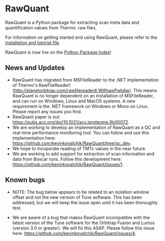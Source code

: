 # RawQuant

RawQuant is a Python package for extracting scan meta data and quantification values from Thermo .raw files.

For information on getting started and using RawQuant, please refer to the [installation and tutorial file](https://github.com/kevinkovalchik/RawQuant/blob/master/docs/RawQuant_Instructions_ver-Mar2018.md).

RawQuant is now live on the [Python Package Index](https://pypi.python.org/pypi/RawQuant)!

## News and Updates

 * RawQuant has migrated from MSFileReader to the .NET implementation of Thermo's RawFileReader! (http://planetorbitrap.com/rawfilereader#.WtfhwpPwbAw).
 This means RawQuant is no longer dependent on an installation of MSFileReader, and can run on Windows, Linux and MacOS systems. A new requirement is the .NET framework on Windows or Mono on Linux. Please report any issues you find.
 * RawQuant paper is out: https://pubs.acs.org/doi/10.1021/acs.jproteome.8b00072.
 * We are working to develop an implementation of RawQuant as a QC and real-time performance monitoring tool. You can follow and use this implementation here: https://github.com/kevinkovalchik/RawQuant/tree/qc_dev. 
 * We hope to incoporate reading of TMTc values in the near future.
 * We are working to add support for extraction of scan information and data from Boxcar runs. Follow this development here: https://github.com/kevinkovalchik/RawQuant/issues/1.
 
 ## Known bugs
 
 * NOTE: The bug below appears to be related to an isolation window offset and not the new version of Tune software. This has been addressed, but we will keep the issue open until it has been thoroughly test.
 
 * We are aware of a bug that makes RawQuant incompatible with the latest version of the Tune software for the Orbitrap Fusion and Lumos (version 3.0 or greater). We will fix this ASAP. Please follow this issue here: https://github.com/kevinkovalchik/RawQuant/issues/4.
